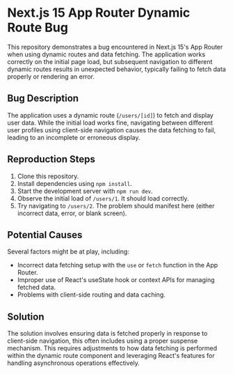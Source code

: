 # Next.js 15 App Router Dynamic Route Bug

This repository demonstrates a bug encountered in Next.js 15's App Router when using dynamic routes and data fetching.  The application works correctly on the initial page load, but subsequent navigation to different dynamic routes results in unexpected behavior, typically failing to fetch data properly or rendering an error.

## Bug Description
The application uses a dynamic route (`/users/[id]`) to fetch and display user data. While the initial load works fine, navigating between different user profiles using client-side navigation causes the data fetching to fail, leading to an incomplete or erroneous display.

## Reproduction Steps
1. Clone this repository.
2. Install dependencies using `npm install`.
3. Start the development server with `npm run dev`.
4. Observe the initial load of `/users/1`.  It should load correctly.
5. Try navigating to `/users/2`. The problem should manifest here (either incorrect data, error, or blank screen).

## Potential Causes
Several factors might be at play, including:
* Incorrect data fetching setup with the `use` or `fetch` function in the App Router.
* Improper use of React's useState hook or context APIs for managing fetched data.
* Problems with client-side routing and data caching.

## Solution
The solution involves ensuring data is fetched properly in response to client-side navigation, this often includes using a proper suspense mechanism. This requires adjustments to how data fetching is performed within the dynamic route component and leveraging React's features for handling asynchronous operations effectively.